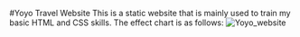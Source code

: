 #Yoyo Travel Website
This is a static website that is mainly used to train my basic HTML and CSS skills.
The effect chart is as follows:
![Yoyo_website](../img/Yoyo_website.jpg)